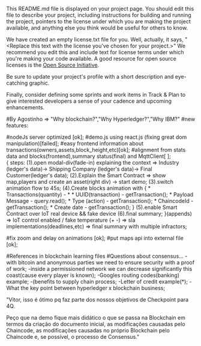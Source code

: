 This README.md file is displayed on your project page. You should edit this 
file to describe your project, including instructions for building and 
running the project, pointers to the license under which you are making the 
project available, and anything else you think would be useful for others to
know.

We have created an empty license.txt file for you. Well, actually, it says,
"<Replace this text with the license you've chosen for your project.>" We 
recommend you edit this and include text for license terms under which you're
making your code available. A good resource for open source licenses is the 
[Open Source Initiative](http://opensource.org/).

Be sure to update your project's profile with a short description and 
eye-catching graphic.

Finally, consider defining some sprints and work items in Track & Plan to give 
interested developers a sense of your cadence and upcoming enhancements.


#By Agostinho => "Why blockchain?","Why Hyperledger?","Why IBM?"
#new features:

#nodeJs server optimized [ok];
#demo.js using react.js (fixing great dom manipulation)[failed];
#easy frontend information about transactions(owners,assets,block_height,etc)[ok];
#alignment from stats data and blocks(frontend),summary status(final) and MqttClient[ ];  
{ steps: 
      (1).open modal-div(fade-in) explaining the context => Industry (ledger's data)-> Shipping Company (ledger's data)-> Final Customer(ledger's data);
      (2).Explain the Smart Contract => show map,players and create an asset(right div) -> start demo;
      (3).switch animation flow to 45s;
      (4).Create blocks animation with { 
            * Transactions(quantity) - *
            * UUID(transaction) - getTransaction();
            * Payload Message - query.read();
            * Type (action) - getTransaction();
            * ChaincodeId - getTransaction();
            * Create date - getTransaction();
            }
      (5).enable Smart Contract over IoT real device && fake device
      (6).final summary;
}(appends) => IoT control enabled / fake temperature (+ -)
           => sla implementations(deadlines,etc)
           => final summary with multiple infractors;

#fix zoom and delay on animations [ok];
#put maps api into external file [ok];

#References in blockchain learning files
#Questions about consensus...
-with bitcoin and anonymous parties we need to ensure security with a proof of work;
-inside a permissioned network we can decrease significantly this coast(cause every player is known);
-Googles routing codes(banking) example;
-(benefits to supply chain process;
-Letter of credit example(*);
-What the key point between hyperledger x blockchain business;

"Vitor, isso é ótimo pq faz parte dos nossos objetivos de Checkpoint para 4Q.

Peço que na demo fique mais didático o que se passa na Blockchain em termos da 
criação do documento inicial, as modificações causadas pelo Chaincode, as modificações 
causadas no próprio Blockchain pelo Chaincode e, se possível, o processo de Consensus."
